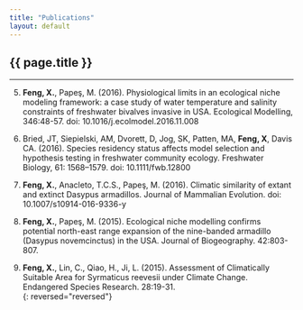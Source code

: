 ```yaml
---
title: "Publications"
layout: default
---
```

## {{ page.title }}  
<hr>

5. **Feng, X.**, Papeş, M. (2016). Physiological limits in an ecological niche modeling framework: a case study of water temperature and salinity constraints of freshwater bivalves invasive in USA. Ecological Modelling, 346:48-57. doi: 10.1016/j.ecolmodel.2016.11.008  

4. Bried, JT, Siepielski, AM, Dvorett, D, Jog, SK, Patten, MA, **Feng, X**, Davis CA. (2016). Species residency status affects model selection and hypothesis testing in freshwater community ecology. Freshwater Biology, 61: 1568–1579. doi: 10.1111/fwb.12800  

3. **Feng, X.**, Anacleto, T.C.S., Papeş, M. (2016). Climatic similarity of extant and extinct Dasypus armadillos. Journal of Mammalian Evolution. doi: 10.1007/s10914-016-9336-y  

2. **Feng, X.**, Papeş, M. (2015). Ecological niche modelling confirms potential north-east range expansion of the nine-banded armadillo (Dasypus novemcinctus) in the USA. Journal of Biogeography. 42:803-807.  

1. **Feng, X.**, Lin, C., Qiao, H., Ji, L. (2015). Assessment of Climatically Suitable Area for Syrmaticus reevesii under Climate Change. Endangered Species Research. 28:19-31.  
{: reversed="reversed"}


